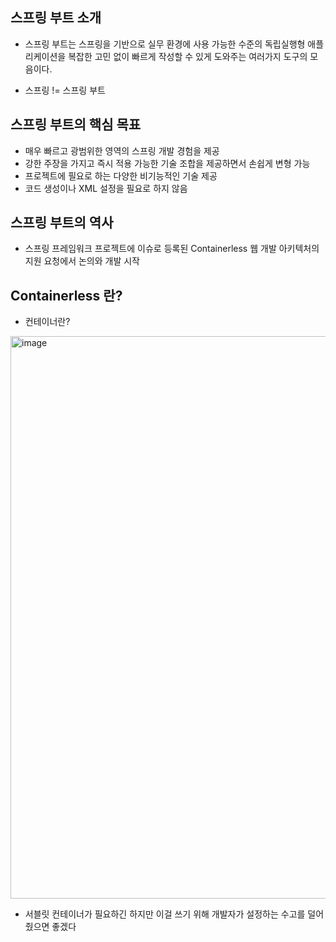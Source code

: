 ## 스프링 부트 소개

+ 스프링 부트는 스프링을 기반으로 실무 환경에 사용 가능한 수준의 독립실행형 애플리케이션을 복잡한 고민 없이 빠르게 작성할 수 있게 도와주는 여러가지 도구의 모음이다.

+ 스프링 != 스프링 부트

## 스프링 부트의 핵심 목표
+ 매우 빠르고 광범위한 영역의 스프링 개발 경험을 제공
+ 강한 주장을 가지고 즉시 적용 가능한 기술 조합을 제공하면서 손쉽게 변형 가능
+ 프로젝트에 필요로 하는 다양한 비기능적인 기술 제공
+ 코드 생성이나 XML 설정을 필요로 하지 않음

## 스프링 부트의 역사
+ 스프링 프레임워크 프로젝트에 이슈로 등록된 Containerless 웹 개발 아키텍처의 지원 요청에서 논의와 개발 시작

## Containerless 란?

+ 컨테이너란? 

<img width="900" alt="image" src="https://user-images.githubusercontent.com/49984996/224727238-cf0eebda-1630-4db4-a762-40fd7622ebde.png">

+ 서블릿 컨테이너가 필요하긴 하지만 이걸 쓰기 위해 개발자가 설정하는 수고를 덜어 줬으면 좋겠다
